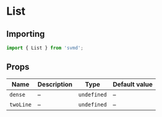 # List
## Importing
```js
import { List } from 'svmd';
```
## Props
| Name | Description | Type | Default value
| - | - | - | -
| `dense` | &ndash; | `undefined` | &ndash;
| `twoLine` | &ndash; | `undefined` | &ndash;
